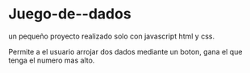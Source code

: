 # Juego-de--dados
un pequeño proyecto realizado solo con javascript html y css.

Permite a el usuario arrojar dos dados mediante un boton, gana el que tenga el numero mas alto.

